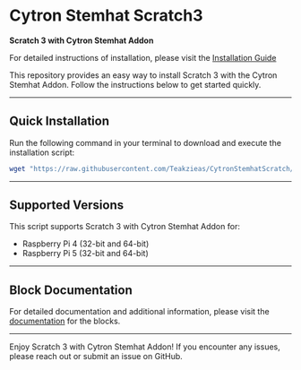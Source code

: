 # Cytron Stemhat Scratch3

**Scratch 3 with Cytron Stemhat Addon**

For detailed instructions of installation, please visit the [Installation Guide](https://github.com/Teakzieas/CytronStemhatScratch/blob/main/Docs/InstallationGuide.pdf)

This repository provides an easy way to install Scratch 3 with the Cytron Stemhat Addon. Follow the instructions below to get started quickly.

---

## **Quick Installation**

Run the following command in your terminal to download and execute the installation script:

```bash
wget "https://raw.githubusercontent.com/Teakzieas/CytronStemhatScratch/main/install.sh?$(date +%s)" -O install.sh && chmod +x install.sh && ./install.sh
```

---

## **Supported Versions**

This script supports Scratch 3 with Cytron Stemhat Addon for:
- Raspberry Pi 4 (32-bit and 64-bit)
- Raspberry Pi 5 (32-bit and 64-bit)

---

## **Block Documentation**

For detailed documentation and additional information, please visit the [documentation](https://github.com/Teakzieas/CytronStemhatScratch/blob/main/Docs/Documentation.pdf) for the blocks.

---

Enjoy Scratch 3 with Cytron Stemhat Addon! If you encounter any issues, please reach out or submit an issue on GitHub.
